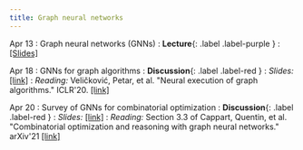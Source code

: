 ```yaml
---
title: Graph neural networks
---
```


Apr 13
: Graph neural networks (GNNs)
  : **Lecture**{: .label .label-purple }
: [[Slides]](https://vitercik.github.io/ml4algs/assets/slides/lecture4.pdf)

Apr 18
: GNNs for graph algorithms
  : **Discussion**{: .label .label-red }
: *Slides:* [[link]](https://vitercik.github.io/ml4algs/assets/slides/lecture5.pdf)
: *Reading:* Veličković, Petar, et al. "Neural execution of graph algorithms." ICLR'20. [[link]](https://arxiv.org/pdf/1910.10593.pdf)

Apr 20
: Survey of GNNs for combinatorial optimization
  : **Discussion**{: .label .label-red }
: *Slides:* [[link]](https://vitercik.github.io/ml4algs/assets/slides/lecture6.pdf)
: *Reading:* Section 3.3 of Cappart, Quentin, et al. "Combinatorial optimization and reasoning with graph neural networks." arXiv'21 [[link]](https://arxiv.org/pdf/2102.09544.pdf)
